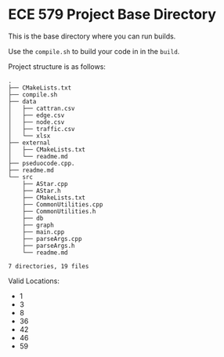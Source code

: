 # ECE 579 Project Base Directory

This is the base directory where you can run builds.

Use the `compile.sh` to build your code in in the `build`.

Project structure is as follows:

```
.
├── CMakeLists.txt
├── compile.sh
├── data
│   ├── cattran.csv
│   ├── edge.csv
│   ├── node.csv
│   ├── traffic.csv
│   └── xlsx
├── external
│   ├── CMakeLists.txt
│   └── readme.md
├── pseduocode.cpp.
├── readme.md
└── src
    ├── AStar.cpp
    ├── AStar.h
    ├── CMakeLists.txt
    ├── CommonUtilities.cpp
    ├── CommonUtilities.h
    ├── db
    ├── graph
    ├── main.cpp
    ├── parseArgs.cpp
    ├── parseArgs.h
    └── readme.md

7 directories, 19 files
```


Valid Locations:

- 1 
- 3 
- 8 
- 36 
- 42 
- 46 
- 59
